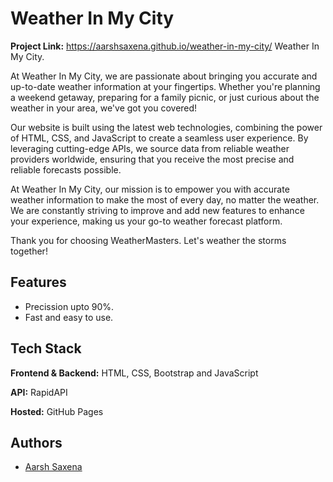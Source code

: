 
# Weather In My City
**Project Link:** https://aarshsaxena.github.io/weather-in-my-city/
Weather In My City.

At Weather In My City, we are passionate about bringing you accurate and up-to-date weather information at your fingertips. Whether you're planning a weekend getaway, preparing for a family picnic, or just curious about the weather in your area, we've got you covered!

Our website is built using the latest web technologies, combining the power of HTML, CSS, and JavaScript to create a seamless user experience. By leveraging cutting-edge APIs, we source data from reliable weather providers worldwide, ensuring that you receive the most precise and reliable forecasts possible.

At Weather In My City, our mission is to empower you with accurate weather information to make the most of every day, no matter the weather. We are constantly striving to improve and add new features to enhance your experience, making us your go-to weather forecast platform.

Thank you for choosing WeatherMasters. Let's weather the storms together!


## Features

- Precission upto 90%.
- Fast and easy to use.



## Tech Stack

**Frontend & Backend:** HTML, CSS, Bootstrap and JavaScript

**API:** RapidAPI

**Hosted:** GitHub Pages
## Authors

- [Aarsh Saxena](https://github.com/aarshsaxena)


